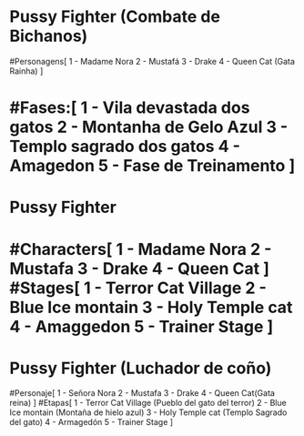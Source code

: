 # Pussy Fighter (Combate de Bichanos)

#Personagens[
  1 - Madame Nora
  2 - Mustafá
  3 - Drake
  4 - Queen Cat (Gata Rainha)
]

#Fases:[
  1 - Vila devastada dos gatos
  2 - Montanha de Gelo Azul
  3  - Templo sagrado dos gatos
  4 - Amagedon
  5 - Fase de Treinamento
]
========================================================================================

# Pussy Fighter

#Characters[
  1 - Madame Nora
  2 - Mustafa
  3 - Drake 
  4 - Queen Cat
]
#Stages[
  1 - Terror Cat Village
  2 - Blue Ice montain
  3 - Holy Temple cat
  4 - Amaggedon
  5 - Trainer Stage
]
=======================================================================================

# Pussy Fighter (Luchador de  coño)

#Personaje[
  1 - Señora Nora
  2 - Mustafa
  3 - Drake 
  4 - Queen Cat(Gata reina)
]
#Etapas[
  1 - Terror Cat Village (Pueblo del gato del terror)
  2 - Blue Ice montain (Montaña de hielo azul)
  3 - Holy Temple cat (Templo Sagrado del gato)
  4 - Armagedón
  5 - Trainer Stage
]
